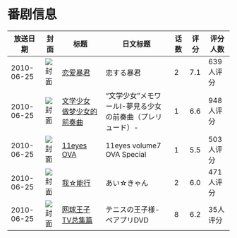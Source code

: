 # 番剧信息

|放送日期|封面|标题|日文标题|话数|评分|评分人数|
|---|---|---|---|---|---|---|
|2010-06-25|![封面](https://lain.bgm.tv/pic/cover/c/48/6f/6591_lLSsB.jpg)|[恋爱暴君](https://bangumi.tv/subject/6591)|恋する暴君|2|7.1|639人评分|
|2010-06-25|![封面](https://lain.bgm.tv/pic/cover/c/92/b7/6812_Vz6r2.jpg)|[文学少女 做梦少女的前奏曲](https://bangumi.tv/subject/6812)|“文学少女”メモワールI-夢見る少女の前奏曲（プレリュード）-|1|6.6|948人评分|
|2010-06-25|![封面](https://lain.bgm.tv/pic/cover/c/6c/f7/7062_fO7hv.jpg)|[11eyes OVA](https://bangumi.tv/subject/7062)|11eyes volume7 OVA Special|1|5.5|503人评分|
|2010-06-25|![封面](https://bangumi.tv/img/no_icon_subject.png)|[我☆能行](https://bangumi.tv/subject/35937)|あい☆きゃん|2|6.0|471人评分|
|2010-06-25|![封面](https://lain.bgm.tv/pic/cover/c/16/31/67761_mMpnM.jpg)|[网球王子 TV总集篇](https://bangumi.tv/subject/67761)|テニスの王子様- ペアプリDVD|8|6.2|35人评分|
